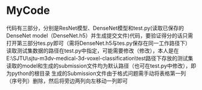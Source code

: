 # MyCode
代码有三部分，分别是ResNet模型、DenseNet模型和test.py(读取已保存的DenseNet model（DenseNet.h5）并生成提交文件)代码，要验证得分的话只需打开第三部分tes.py即可（需将DenseNet.h5与tes.py保存在同一工作路径下）  
读取测试集数据的路径在test.py中指定，可能需要修改（修改），本人是在E:\SJTU\sjtu-m3dv-medical-3d-voxel-classification\test路径下存放的测试集  
读取的model和生成的submission文件均为默认路径（也可在test.py中修改），即为python的根目录
生成的Submission文件由于格式问题需手动将表格第一列（序号列）删除，然后将旁边两列向左移动一列即可  
